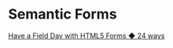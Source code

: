 # Semantic Forms

[Have a Field Day with HTML5 Forms ◆ 24 ways](http://24ways.org/2009/have-a-field-day-with-html5-forms/)